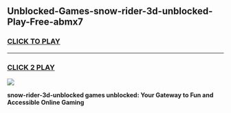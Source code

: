
## Unblocked-Games-snow-rider-3d-unblocked-Play-Free-abmx7
<h3>
<a href="https://premium76.site?title=snow-rider-3d-unblocked&ref=23A">CLICK TO PLAY</a></h3>
<hr>

<h3>
<a href="https://premium76.site?title=snow-rider-3d-unblocked&ref=23A">CLICK 2 PLAY</a>
  
</h3>

<a href="https://premium76.site?title=snow-rider-3d-unblocked&ref=23A"><img src="https://clearcache.store/games.png"></a>


**snow-rider-3d-unblocked games unblocked: Your Gateway to Fun and Accessible Online Gaming**
